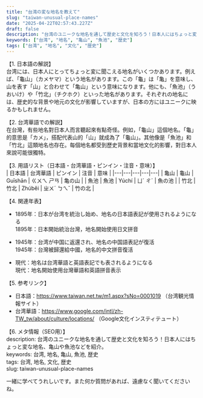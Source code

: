 ```yaml
---
title: "台湾の変な地名を教えて"
slug: "taiwan-unusual-place-names"
date: "2025-04-22T02:57:43.227Z"
draft: false
description: "台湾のユニークな地名を通して歴史と文化を知ろう！日本人にはちょっと変な地名、亀山や魚池などを紹介。"
keywords: ["台湾", "地名", "亀山", "魚池", "歴史"]
tags: ["台湾", "地名", "文化", "歴史"]
---
```


【1. 日本語の解説】  
台湾には、日本人にとってちょっと変に聞こえる地名がいくつかあります。例えば、「龜山」（カメヤマ）という地名があります。この「龜」は「亀」を意味し、山を表す「山」と合わせて「亀山」という意味になります。他にも、「魚池」（うおいけ）や「竹北」（チクホク）といった地名があります。それぞれの地名には、歴史的な背景や地元の文化が影響していますが、日本の方にはユニークに映るかもしれません。

【2. 台湾華語での解説】  
在台灣，有些地名對日本人而言聽起來有點奇怪。例如，「龜山」這個地名。「龜」的意思是「カメ」，搭配代表山的「山」就成為了「龜山」。其他像是「魚池」和「竹北」這類地名也存在。每個地名都受到歷史背景和當地文化的影響，對日本人來說可能很獨特。

【3. 用語リスト（日本語・台湾華語・ピンイン・注音・意味）】  
| 日本語 | 台湾華語 | ピンイン | 注音 | 意味 |
|---|---|---|---|---|
| 亀山 | 龜山 | Guīshān | ㄍㄨㄟ ㄕㄢ | 亀の山 |
| 魚池 | 魚池 | Yúchí | ㄩˊ ㄔˊ | 魚の池 |
| 竹北 | 竹北 | Zhúběi | ㄓㄨˊ ㄅㄟˇ | 竹の北 |

【4. 関連年表】  
- 1895年：日本が台湾を統治し始め、地名の日本語表記が使用されるようになる  
  1895年：日本開始統治台灣，地名開始使用日文拼音

- 1945年：台湾が中国に返還され、地名の中国語表記が復活  
  1945年：台灣被歸還給中國，地名的中文拼音復活

- 現代：地名は台湾華語と英語表記でも表されるようになる  
  現代：地名開始使用台灣華語和英語拼音表示

【5. 参考リンク】  
- 日本語：https://www.taiwan.net.tw/m1.aspx?sNo=0001019 （台湾観光情報サイト）
- 台湾華語：https://www.google.com/intl/zh-TW_tw/about/culture/locations/ （Google文化インスティテュート）

【6. メタ情報（SEO用）】  
description: 台湾のユニークな地名を通して歴史と文化を知ろう！日本人にはちょっと変な地名、亀山や魚池などを紹介。  
keywords: 台湾, 地名, 亀山, 魚池, 歴史  
tags: 台湾, 地名, 文化, 歴史  
slug: taiwan-unusual-place-names

一緒に学べてうれしいです。また何か質問があれば、遠慮なく聞いてくださいね。